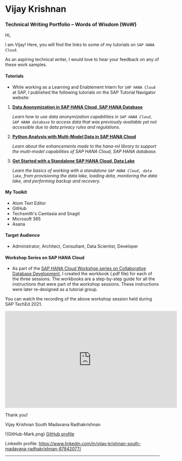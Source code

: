 # Vijay Krishnan 
### Technical Writing Portfolio – Words of Wisdom (WoW)

Hi,

I am Vijay! Here, you will find the links to some of my tutorials on `SAP HANA Cloud`.

As an aspiring technical writer, I would love to hear your feedback on any of these work samples.

#### Tutorials

- While working as a Learning and Enablement Intern for `SAP HANA Cloud` at SAP, I published the following tutorials 
on the SAP Tutorial Navigator website:

1. [**Data Anonymization in SAP HANA Cloud, SAP HANA Database**](https://developers.sap.com/group.hana-cloud-database-data-anonymization.html)

    *Learn how to use data anonymization capabilities in `SAP HANA Cloud, SAP HANA database` to access data that was previously available yet not accessible due to data privacy rules and regulations.*

2. [**Python Analysis with Multi-Model Data in SAP HANA Cloud**](https://developers.sap.com/group.hana-cloud-database-python-multi-model.html)

    *Learn about the enhancements made to the hana-ml library to support the multi-model capabilities of SAP HANA Cloud, SAP HANA database.*

3. [**Get Started with a Standalone SAP HANA Cloud, Data Lake**](https://developers.sap.com/mission.hana-cloud-data-lake-get-started.html)

    *Learn the basics of working with a standalone `SAP HANA Cloud, data lake`, from provisioning the data lake, loading data, monitoring the data lake, and performing backup and recovery.*

#### My Toolkit

- Atom Text Editor
- GitHub
- Techsmith's Camtasia and Snagit
- Microsoft 365
- Asana

#### Target Audience
- Administrator, Architect, Consultant, Data Scientist, Developer

#### Workshop Series on SAP HANA Cloud

- As part of the [SAP HANA Cloud Workshop series on Collaborative Database Development](https://event.on24.com/eventRegistration/EventLobbyServletV2?target=reg20V2.jsp&eventid=3342381&sessionid=1&key=E81F3BBAD36BF0C5BE73AFBC18EF81CD&groupId=2764517&sourcepage=register), I created the workbook (.pdf file) for each of the three sessions. The workbooks are a step-by-step guide for all the instructions that were part of the workshop sessions. These instructions were later re-designed as a tutorial group.

You can watch the recording of the above workshop session held during SAP TechEd 2021.  
<iframe width="560" height="315" src="https://www.youtube.com/embed/kRxZ2exSal4" frameborder="0" allowfullscreen></iframe>


Thank you!

Vijay Krishnan South Madavana Radhakrishnan

!(GitHub-Mark.png) [GitHub profile](https://github.com/VijayKrishnanSR)

LinkedIn profile: <https://www.linkedin.com/in/vijay-krishnan-south-madavana-radhakrishnan-87842077/>

***
